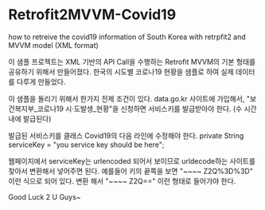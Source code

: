 # Retrofit2MVVM-Covid19
 how to retreive the covid19 information of South Korea  with retrpfit2 and MVVM model (XML format)
 
 이 샘플 프로젝트는 XML 기반의 API Call을 수행하는 Retrofit MVVM의 기본 형태를 공유하기 위해서 만들어졌다.
 한국의 시도별 코로나19 현황을 샘플로 하여 실제 데이터를 다루게 만들었다.
 
 이 샘플을 돌리기 위해서 한가지 전제 조건이 있다.
 data.go.kr 사이트에 가입해서, 
 "보건복지부_코로나19 시·도발생_현황"을 신청하면 
 서비스키를 발급받아야 한다. (수 시간내에 발급된다)
 
 발급된 서비스키를 클래스 Covid19의 다음 라인에 수정해야 한다.
 private String serviceKey = "you service key should be here";
 
 웹페이지에서 serviceKey는 urlencoded 되어서 보이므로 urldecode하는 사이트를 찾아서 변환해서 넣어주면 된다.
 예를들어 키의 끝쪽을 보면 "~~~~ Z2Q%3D%3D" 이런 식으로 되어 있다.
 변환 해서 "~~~~ Z2Q==" 이런 형태로 들어가야 한다.
 
 Good Luck 2 U Guys~
